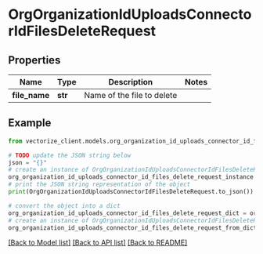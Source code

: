 # OrgOrganizationIdUploadsConnectorIdFilesDeleteRequest


## Properties

Name | Type | Description | Notes
------------ | ------------- | ------------- | -------------
**file_name** | **str** | Name of the file to delete | 

## Example

```python
from vectorize_client.models.org_organization_id_uploads_connector_id_files_delete_request import OrgOrganizationIdUploadsConnectorIdFilesDeleteRequest

# TODO update the JSON string below
json = "{}"
# create an instance of OrgOrganizationIdUploadsConnectorIdFilesDeleteRequest from a JSON string
org_organization_id_uploads_connector_id_files_delete_request_instance = OrgOrganizationIdUploadsConnectorIdFilesDeleteRequest.from_json(json)
# print the JSON string representation of the object
print(OrgOrganizationIdUploadsConnectorIdFilesDeleteRequest.to_json())

# convert the object into a dict
org_organization_id_uploads_connector_id_files_delete_request_dict = org_organization_id_uploads_connector_id_files_delete_request_instance.to_dict()
# create an instance of OrgOrganizationIdUploadsConnectorIdFilesDeleteRequest from a dict
org_organization_id_uploads_connector_id_files_delete_request_from_dict = OrgOrganizationIdUploadsConnectorIdFilesDeleteRequest.from_dict(org_organization_id_uploads_connector_id_files_delete_request_dict)
```
[[Back to Model list]](../README.md#documentation-for-models) [[Back to API list]](../README.md#documentation-for-api-endpoints) [[Back to README]](../README.md)


